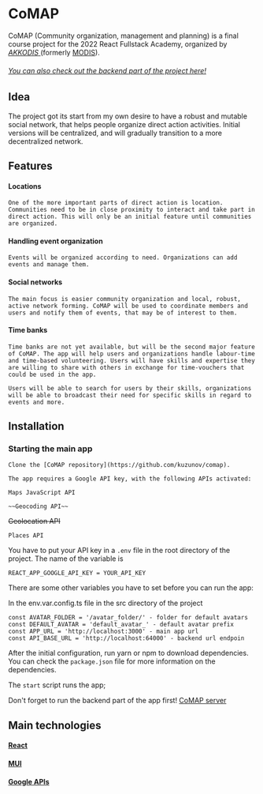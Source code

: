 # CoMAP

CoMAP (Community organization, management and planning) is a final course project for the 2022 React Fullstack Academy, organized by [*AKKODIS* ](https://www.akkodis.com/) (formerly [MODIS](https://www.modis.com/en-bg/)).

###### [You can also check out the backend part of the project here!](https://github.com/kuzunov/comap-server)

## Idea

The project got its start from my own desire to have a robust and mutable social network, that helps people organize direct action activities. Initial versions will be centralized, and will gradually transition to a more decentralized network. 

## Features

#### Locations
    One of the more important parts of direct action is location. Communities need to be in close proximity to interact and take part in direct action. This will only be an initial feature until communities are organized.
#### Handling event organization
    Events will be organized according to need. Organizations can add events and manage them.
#### Social networks
    The main focus is easier community organization and local, robust, active network forming. CoMAP will be used to coordinate members and users and notify them of events, that may be of interest to them. 
#### Time banks
    Time banks are not yet available, but will be the second major feature of CoMAP. The app will help users and organizations handle labour-time and time-based volunteering. Users will have skills and expertise they are willing to share with others in exchange for time-vouchers that could be used in the app. 

    Users will be able to search for users by their skills, organizations will be able to broadcast their need for specific skills in regard to events and more.


## Installation

### Starting the main app
    Clone the [CoMAP repository](https://github.com/kuzunov/comap). 

    The app requires a Google API key, with the following APIs activated: 

    Maps JavaScript API

    ~~Geocoding API~~

   ~~Geolocation API~~

    Places API

You have to put your API key in a `.env` file in the root directory of the project. The name of the variable is
```
REACT_APP_GOOGLE_API_KEY = YOUR_API_KEY
```
There are some other variables you have to set before you can run the app:

In the env.var.config.ts file in the src directory of the project

```
const AVATAR_FOLDER = '/avatar_folder/' - folder for default avatars
const DEFAULT_AVATAR = 'default_avatar_' - default avatar prefix
const APP_URL = 'http://localhost:3000' - main app url
const API_BASE_URL = 'http://localhost:64000' - backend url endpoin
```

After the initial configuration, run yarn or npm to download dependencies. You can check the `package.json` file for more information on the dependencies.

The `start` script runs the app;

Don't forget to run the backend part of the app first! [CoMAP server](https://github.com/kuzunov/comap-server)

## Main technologies

#### [React](https://reactjs.org/)
#### [MUI](https://mui.com/)
#### [Google APIs](https://developers.google.com/apis-explorer)